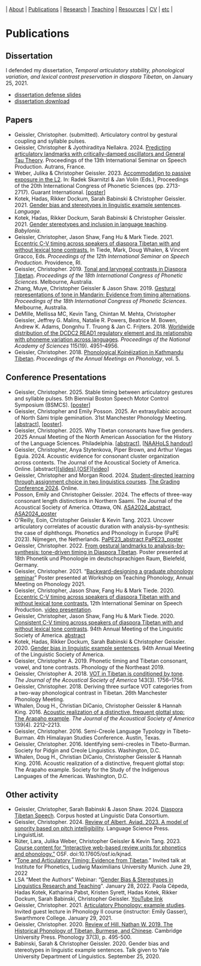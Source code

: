 | [About](https://cageissler.github.io) | [Publications](https://cageissler.github.io/publications) | [Research](https://cageissler.github.io/research) | [Teaching](https://cageissler.github.io/teaching) | [Resources](https://cageissler.github.io/resources) | [CV](https://cageissler.github.io/files/Geissler_CV.pdf) | [etc](https://cageissler.github.io/etc) |


# Publications


## Dissertation

I defended my dissertation, *Temporal articulatory stability, phonological variation, and lexical contrast preservation in diaspora Tibetan*, on January 25, 2021.

- [dissertation defense slides](https://cageissler.github.io/files/Geissler_defense_sildes.pdf)
- [dissertation download](https://cageissler.github.io/files/Geissler_dissertation_April2021.pdf)


## Papers

- Geissler, Christopher. (submitted). Articulatory control by gestural coupling and syllable pulses.
- Geissler, Christopher & Jyothiraditya Nellakra. 2024. [Predicting articulatory landmarks with critically-damped oscillators and General Tau Theory](https://cageissler.github.io/files/Geissler_Nellakra_2024_paper.pdf). Proceedings of the 13th International Seminar on Speech Production. Autrans, France.
- Weber, Julika & Christopher Geissler. 2023. [Accommodation to passive exposure in the L2](https://cageissler.github.io/files/Weber_Geissler_IPChS2023.pdf). In: Radek Skarnitzl & Jan Volín (Eds.), Proceedings of the 20th International Congress of Phonetic Sciences (pp. 2713-2717). Guarant International. [[poster](https://cageissler.github.io/files/ICPhS_poster.pdf)]
- Kotek, Hadas, Rikker Dockum, Sarah Babinski & Christopher Geissler. 2021. [Gender bias and stereotypes in linguistic example sentences](https://cageissler.github.io/files/Kotek%20et%20al.%20-%202021%20-%20Gender%20bias%20and%20stereotypes%20in%20linguistic%20example%20.pdf). *Language*.
- Kotek, Hadas, Rikker Dockum, Sarah Babinski & Christopher Geissler. 2021. [Gender stereotypes and inclusion in language teaching](https://cageissler.github.io/files/Kotek%20et%20al.%20-%202021%20-%20Gender%20stereotypes%20and%20inclusion%20in%20language%20teach.pdf). *Babylonia*.
- Geissler, Christopher, Jason Shaw, Fang Hu & Mark Tiede. 2021. [Eccentric C-V timing across speakers of diaspora Tibetan with and without lexical tone contrasts.](https://cageissler.github.io/files/Geissler%20et%20al.%20-%202021%20-%20Eccentric%20CV%20timing%20across%20speakers%20of%20diaspora%20Ti.pdf) In Tiede, Mark, Doug Whalen, & Vincent Gracco, Eds. *Proceedings of the 12th International Seminar on Speech Production*. Providence, RI.
- Geissler, Christopher. 2019. [Tonal and laryngeal contrasts in Diaspora Tibetan](https://cageissler.github.io/files/Geissler%20-%202019%20-%20Tonal%20and%20laryngeal%20contrasts%20in%20diaspora%20Tibetan.pdf). *Proceedings of the 18th International Congress of Phonetic Sciences*. Melbourne, Australia.
- Zhang, Muye, Christopher Geissler & Jason Shaw. 2019. [Gestural representations of tone in Mandarin: Evidence from timing alternations](https://cageissler.github.io/files/Zhang%20et%20al.%20-%202019%20-%20Gestural%20representations%20of%20tone%20in%20Mandarin%20Evid.pdf). *Proceedings of the 18th International Congress of Phonetic Sciences*. Melbourne, Australia.
- DeMille, Mellissa MC, Kevin Tang, Chintan M. Mehta, Christopher Geissler, Jeffrey G. Malins, Natalie R. Powers, Beatrice M. Bowen, Andrew K. Adams, Dongnhu T. Truong & Jan C. Frijters. 2018. [Worldwide distribution of the DCDC2 READ1 regulatory element and its relationship with phoneme variation across languages](https://cageissler.github.io/files/DeMille%20et%20al.%20-%202018%20-%20Worldwide%20distribution%20of%20the%20DCDC2%20READ1%20regulato.pdf). *Proceedings of the National Academy of Sciences* 115(19). 4951–4956.
- Geissler, Christopher. 2018. [Phonological Koinéization in Kathmandu Tibetan](https://cageissler.github.io/files/Geissler%20-%202018%20-%20Phonological%20Koineization%20in%20Kathmandu%20Tibetan.pdf). *Proceedings of the Annual Meetings on Phonology*, vol. 5.

## Conference Presentations

- Geissler, Christopher. 2025. Stable timing between articulatory gestures and syllable pulses. 5th Biennial Boston Speech Motor Control Symposium (BSMCS). [[poster](https://cageissler.github.io/files/BSMCS2025_poster.pdf)]
- Geissler, Christopher and Emily Posson. 2025. An extrasyllabic account of North Sámi triple gemination. 31st Manchester Phonology Meeting. [[abstract](https://cageissler.github.io/files/mfm2025_Geissler_Posson.pdf)], [[poster](https://cageissler.github.io/files/Geissler_Posson_mfm2025_poster.pdf)].
- Geissler, Christopher. 2025. Why Tibetan consonants have five genders. 2025 Annual Meeting of the North American Association for the History of the Language Sciences. Philadelphia. [[abstract](https://cageissler.github.io/files/NAAHoLS_2025_abstract.pdf)], [[NAAHoLS handout](https://docs.google.com/document/d/128j2XvuKGKpwMKdz4RZl_alCwZaxobGAbCO_31lVLsI/edit?usp=sharing)]
- Geissler, Christopher, Anya Stytenkova, Piper Brown, and Arthur Viegas Eguia. 2024. Acoustic evidence for consonant cluster organization across contexts. The Journal of the Acoustical Society of America. Online. [abstract][[slides](/files/Geissler_etal_ASA_2024.pdf)],[[OSF](https://osf.io/nptmb/?view_only=fc021d500713425faa42b3d43d9ea63a)][[video](https://cageissler.github.io/files/Geissler_3aSCa3.mp4)]
- Geissler, Christopher and Morgan Rood. 2024. [Student-directed learning through assignment choice in two linguistics courses](https://cageissler.github.io/files/Geissler_Rood_presentation.pdf). [The Grading Conference 2024](https://thegradingconference.com/2024-session-descriptions/#disciplinary-applications-part-4). Online.
- Posson, Emily and Christopher Geissler. 2024. The effects of three-way consonant length distinctions in Northern Saami. The Journal of the Acoustical Society of America. Ottawa, ON. [ASA2024_abstract](https://pubs.aip.org/asa/jasa/article/155/3_Supplement/A338/3301423/The-effects-of-three-way-consonant-distinction-in), [ASA2024_poster](https://cageissler.github.io/files/Posson_Geissler_ASA2024_poster.pdf)
- O'Reilly, Eoin, Christopher Geissler & Kevin Tang. 2023. Uncover articulatory correlates of acoustic duration with analysis-by-synthesis: the case of diphthongs. Phonetics and Phonology in Europe (PaPE 2023). Nijmegen, the Netherlands. [PaPE23_abstract](https://cageissler.github.io/files/PaPE2023_Abstract.pdf),[PaPE23_poster](https://cageissler.github.io/files/PaPE2023_poster.pdf)
- Geissler, Christopher. 2022. [From gestural landmarks to analysis-by-synthesis: tone-driven timing in Diaspora Tibetan](https://cageissler.github.io/files/PP_2022_paper_1442.pdf). Poster presented at 18th Phonetik und Phonologie im deutschsprachigen Raum, Bielefeld, Germany.
- Geissler, Christopher. 2021. “[Backward-designing a graduate phonology seminar](https://cageissler.github.io/files/Geissler%20-%20Backward-designing%20a%20graduate%20phonology%20seminar.pdf)” Poster presented at Workshop on Teaching Phonology, Annual Meeting on Phonology 2021.
- Geissler, Christopher, Jason Shaw, Fang Hu & Mark Tiede. 2020. [Eccentric C-V timing across speakers of diaspora Tibetan with and without lexical tone contrasts.](https://github.com/cageissler/cageissler.github.io/raw/main/files/Geissler_170_Poster.pdf) 12th International Seminar on Speech Production. [video presentation](https://github.com/cageissler/cageissler.github.io/raw/main/files/Geissler_170_Tour.mp4).
- Geissler, Christopher, Jason Shaw, Fang Hu & Mark Tiede. 2020. [Consistent C-V timing across speakers of diaspora Tibetan with and without lexical tone contrasts](https://cageissler.github.io/files/Geissler_et_al_LSA_as_presented.pdf). 94th Annual Meeting of the Linguistic Society of America. [abstract](https://cageissler.github.io/files/LSA2020_abstract_EMA.pdf)
- Kotek, Hadas, Rikker Dockum, Sarah Babinski & Christopher Geissler. 2020. [Gender bias in linguistic example sentences](https://cageissler.github.io/files/LSA2020-gender-journals.pdf). 94th Annual Meeting of the Linguistic Society of America.
- Geissler, Christopher A. 2019. Phonetic timing and Tibetan consonant, vowel, and tone contrasts. Phonology of the Northeast 2019.
- Geissler, Christopher A. 2018. [VOT in Tibetan is conditioned by tone](https://asa.scitation.org/doi/abs/10.1121/1.5035746). *The Journal of the Acoustical Society of America* 143(3). 1756–1756.
- Geissler, Christopher. 2018. Deriving three surface VOT categories from a two-way phonological contrast in Tibetan. 26th Manchester Phonology Meeting.
- Whalen, Doug H., Christian DiCanio, Christopher Geissler & Hannah King. 2016. [Acoustic realization of a distinctive, frequent glottal stop: The Arapaho example](https://asa.scitation.org/doi/abs/10.1121/1.4950615). *The Journal of the Acoustical Society of America* 139(4). 2212–2213.
- Geissler, Christopher. 2016. Semi-Creole Language Typology in Tibeto-Burman. 4th Himalayan Studies Conference. Austin, Texas.
- Geissler, Christopher. 2016. Identifying semi-creoles in Tibeto-Burman. Society for Pidgin and Creole Linguistics. Washington, D.C.
- Whalen, Doug H., Christian DiCanio, Christopher Geissler & Hannah King. 2016. Acoustic realization of a distinctive, frequent glottal stop: The Arapaho example. Society for the Study of the Indigenous Languages of the Americas. Washington, D.C.


## Other activity

- Geissler, Christopher, Sarah Babinski & Jason Shaw. 2024. [Diaspora Tibetan Speech](https://catalog.ldc.upenn.edu/LDC2024S06). Corpus hosted at Linguistic Data Consortium.
- Geissler, Christopher. 2024. [Review of Albert, Aviad. 2023. A model of sonority based on pitch intelligibility](https://cageissler.github.io/files/Review_Albert_2023.pdf). Language Science Press. LinguistList.
- Rüter, Lara, Julika Weber, Christopher Geissler & Kevin Tang. 2023. [Course content for “Interactive web-based review units for phonetics and phonology.”](https://osf.io/kjnad/) OSF. doi:10.17605/osf.io/kjnad.
- “[Tone and Articulatory Timing: Evidence from Tibetan](https://cageissler.github.io/files/Geissler_Muenchen_29Jun2022.pdf).” Invited talk at Institute for Phonetics, Ludwig Maximilians University Munich. June 29, 2022
- LSA “Meet the Authors” Webinar: “[Gender Bias & Stereotypes in Linguistics Research and Teaching](https://cageissler.github.io/files/Meet-the-Authors-slides.pdf)". January 28, 2022. Paola Cépeda, Hadas Kotek, Katharina Pabst, Kristen Syrett, Hadas Kotek, Rikker Dockum, Sarah Babinski, Christopher Geissler. [YouTube link](https://www.youtube.com/watch?v=LFGeB1r3u9s)
- Geissler, Christopher. 2021. [Articulatory Phonology: example studies](https://cageissler.github.io/files/Geissler_guest_1-29-2021.pdf). Invited guest lecture in Phonology II course (instructor: Emily Gasser), Swarthmore College. January 29, 2021.
- Geissler, Christopher. 2020. [Review of Hill, Nathan W. 2019. The Historical Phonology of Tibetan,
Burmese, and Chinese](https://cageissler.github.io/files/Geissler_2020_review_Hill.pdf). Cambridge University Press. Phonology 37(3), p. 495-500.
- Babinski, Sarah & Christopher Geissler. 2020. Gender bias and stereotypes in linguistic example sentences. Talk given to Yale University Department of Linguistics. September 25, 2020.
